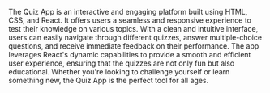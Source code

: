 The Quiz App is an interactive and engaging platform built using HTML, CSS, and React. It offers users a seamless and responsive experience to test their knowledge on various topics. With a clean and intuitive interface, users can easily navigate through different quizzes, answer multiple-choice questions, and receive immediate feedback on their performance. The app leverages React's dynamic capabilities to provide a smooth and efficient user experience, ensuring that the quizzes are not only fun but also educational. Whether you're looking to challenge yourself or learn something new, the Quiz App is the perfect tool for all ages.
